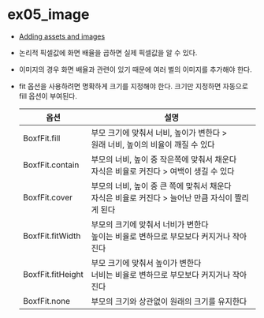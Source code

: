 # ex05_image

- [Adding assets and images](https://flutter.dev/docs/development/ui/assets-and-images#declaring-resolution-aware-image-asset)

- 논리적 픽셀값에 화면 배율을 곱하면 실제 픽셀값을 알 수 있다.
- 이미지의 경우 화면 배율과 관련이 있기 때문에 여러 벌의 이미지를 추가해야 한다.

- fit 옵션을 사용하려면 명확하게 크기를 지정해야 한다. 크기만 지정하면 자동으로 fill 옵션이 부여된다.

  | 옵션              | 설명                                                                                                  |
  | ----------------- | ----------------------------------------------------------------------------------------------------- |
  | BoxfFit.fill      | 부모 크기에 맞춰서 너비, 높이가 변한다 > <br> 원래 너비, 높이의 비율이 깨질 수 있다                   |
  | BoxfFit.contain   | 부모의 너비, 높이 중 작은쪽에 맞춰서 채운다<br> 자식은 비율로 커진다 > 여백이 생길 수 있다            |
  | BoxfFit.cover     | 부모의 너비, 높이 중 큰 쪽에 맞춰서 채운다 <br> 자식은 비율로 커진다 > 늘어난 만큼 자식이 짤리게 된다 |
  | BoxfFit.fitWidth  | 부모의 크기에 맞춰서 너비가 변한다 <br> 높이는 비율로 변하므로 부모보다 커지거나 작아진다             |
  | BoxfFit.fitHeight | 부모 크기에 맞춰서 높이가 변한다<br> 너비는 비율로 변하므로 부모보다 커지거나 작아진다                |
  | BoxfFit.none      | 부모의 크기와 상관없이 원래의 크기를 유지한다                                                         |
